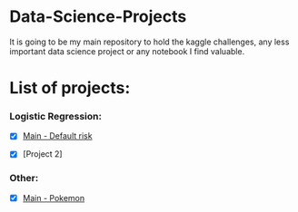 # Data-Science-Projects
It is going to be my main repository to hold the kaggle challenges, any less important data science project or any notebook I find valuable.

# List of projects:

### Logistic Regression:
- [x] [Main - Default risk](https://github.com/Carmui/Data-Science-Projects/tree/master/KaggleHomeCredit)
- [x] [Project 2] 


### Other:
- [x] [Main - Pokemon](https://github.com/Carmui/Data-Science-Projects/tree/master/KagglePokemon) 